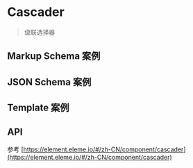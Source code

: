 # Cascader

> 级联选择器

## Markup Schema 案例

<dumi-previewer demoPath="guide/cascader/markup-schema" />

## JSON Schema 案例

<dumi-previewer demoPath="guide/cascader/json-schema" />

## Template 案例

<dumi-previewer demoPath="guide/cascader/template" />

## API

参考 [https://element.eleme.io/#/zh-CN/component/cascader](https://element.eleme.io/#/zh-CN/component/cascader)
